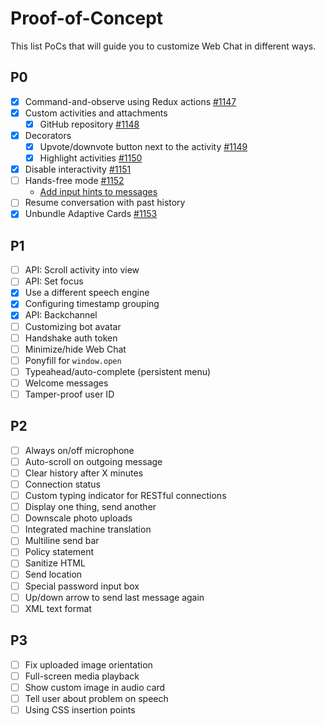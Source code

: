 # Proof-of-Concept

This list PoCs that will guide you to customize Web Chat in different ways.

## P0

-  [x] Command-and-observe using Redux actions [#1147](https://github.com/microsoft/BotFramework-WebChat/issues/1147)
-  [x] Custom activities and attachments
   -  [x] GitHub repository [#1148](https://github.com/microsoft/BotFramework-WebChat/issues/1148)
-  [x] Decorators
   -  [x] Upvote/downvote button next to the activity [#1149](https://github.com/microsoft/BotFramework-WebChat/issues/1149)
   -  [x] Highlight activities [#1150](https://github.com/microsoft/BotFramework-WebChat/issues/1150)
-  [x] Disable interactivity [#1151](https://github.com/microsoft/BotFramework-WebChat/issues/1151)
-  [ ] Hands-free mode [#1152](https://github.com/microsoft/BotFramework-WebChat/issues/1152)
   -  [Add input hints to messages](https://docs.microsoft.com/en-us/azure/bot-service/dotnet/bot-builder-dotnet-add-input-hints?view=azure-bot-service-3.0)
-  [ ] Resume conversation with past history
-  [x] Unbundle Adaptive Cards [#1153](https://github.com/microsoft/BotFramework-WebChat/issues/1153)

## P1

-  [ ] API: Scroll activity into view
-  [ ] API: Set focus
-  [x] Use a different speech engine
-  [x] Configuring timestamp grouping
-  [x] API: Backchannel
-  [ ] Customizing bot avatar
-  [ ] Handshake auth token
-  [ ] Minimize/hide Web Chat
-  [ ] Ponyfill for `window.open`
-  [ ] Typeahead/auto-complete (persistent menu)
-  [ ] Welcome messages
-  [ ] Tamper-proof user ID

## P2

-  [ ] Always on/off microphone
-  [ ] Auto-scroll on outgoing message
-  [ ] Clear history after X minutes
-  [ ] Connection status
-  [ ] Custom typing indicator for RESTful connections
-  [ ] Display one thing, send another
-  [ ] Downscale photo uploads
-  [ ] Integrated machine translation
-  [ ] Multiline send bar
-  [ ] Policy statement
-  [ ] Sanitize HTML
-  [ ] Send location
-  [ ] Special password input box
-  [ ] Up/down arrow to send last message again
-  [ ] XML text format

## P3

-  [ ] Fix uploaded image orientation
-  [ ] Full-screen media playback
-  [ ] Show custom image in audio card
-  [ ] Tell user about problem on speech
-  [ ] Using CSS insertion points
